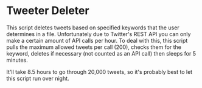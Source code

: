 # Tweeter Deleter

This script deletes tweets based on specified keywords that the user determines in a file. Unfortunately due to Twitter's REST API you can only make a certain amount of API calls per hour. To deal with this, this script pulls the maximum allowed tweets per call (200), checks them for the keyword, deletes if necessary (not counted as an API call) then sleeps for 5 minutes.

It'll take 8.5 hours to go through 20,000 tweets, so it's probably best to let this script run over night.
